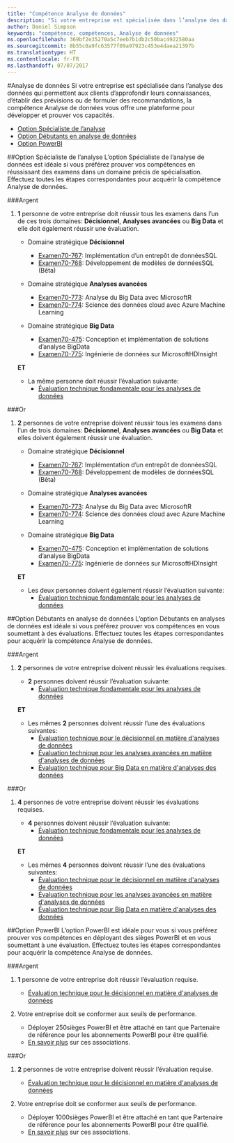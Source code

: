 ```yaml
---
title: "Compétence Analyse de données"
description: "Si votre entreprise est spécialisée dans l’analyse des données qui permettent aux clients d’approfondir leurs connaissances, d’établir des prévisions ou de formuler des recommandations, la compétence Analyse de données vous offre une plateforme pour développer et prouver vos capacités."
author: Daniel Simpson
keywords: "compétence, compétences, Analyse de données"
ms.openlocfilehash: 369bf2e35270a5c7eeb7b1db2c50bac4922580aa
ms.sourcegitcommit: 8b55c0a9fc63577f09a97923c453e4daea21397b
ms.translationtype: HT
ms.contentlocale: fr-FR
ms.lasthandoff: 07/07/2017
---
```

#<a name="data-analytics"></a>Analyse de données
Si votre entreprise est spécialisée dans l’analyse des données qui permettent aux clients d’approfondir leurs connaissances, d’établir des prévisions ou de formuler des recommandations, la compétence Analyse de données vous offre une plateforme pour développer et prouver vos capacités.

- [Option Spécialiste de l’analyse](#data-analytics-specialist-option)
- [Option Débutants en analyse de données](#data-analytics-beginners-option)
- [Option PowerBI](#power-bi-option)

##<a name="data-analytics-specialist-option"></a>Option Spécialiste de l’analyse
L’option Spécialiste de l’analyse de données est idéale si vous préférez prouver vos compétences en réussissant des examens dans un domaine précis de spécialisation. Effectuez toutes les étapes correspondantes pour acquérir la compétence Analyse de données.

###<a name="silver"></a>Argent
1. **1** personne de votre entreprise doit réussir tous les examens dans l’un de ces trois domaines: **Décisionnel**, **Analyses avancées** ou **Big Data** et elle doit également réussir une évaluation.

    - Domaine stratégique **Décisionnel**
        - [Examen70-767](https://www.microsoft.com/en-us/learning/exam-70-767.aspx): Implémentation d’un entrepôt de donnéesSQL 
        - [Examen70-768](https://www.microsoft.com/en-us/learning/exam-70-768.aspx): Développement de modèles de donnéesSQL (Bêta)

    - Domaine stratégique **Analyses avancées**
        - [Examen70-773](https://www.microsoft.com/en-us/learning/exam-70-773.aspx): Analyse du Big Data avec MicrosoftR
        - [Examen70-774](https://www.microsoft.com/en-us/learning/exam-70-774.aspx): Science des données cloud avec Azure Machine Learning

    - Domaine stratégique **Big Data**
        - [Examen70-475](https://www.microsoft.com/en-us/learning/exam-70-475.aspx): Conception et implémentation de solutions d’analyse BigData
        - [Examen70-775](https://www.microsoft.com/en-us/learning/exam-70-775.aspx): Ingénierie de données sur MicrosoftHDInsight

    **ET**

    - La même personne doit réussir l’évaluation suivante:
        - [Évaluation technique fondamentale pour les analyses de données](https://partneruniversity.microsoft.com/?whr=uri:MicrosoftAccount&courseId=14356&scoId=w5Ubm2ygB_4304778676)

###<a name="gold"></a>Or
1. **2** personnes de votre entreprise doivent réussir tous les examens dans l’un de trois domaines: **Décisionnel**, **Analyses avancées** ou **Big Data** et elles doivent également réussir une évaluation.

    - Domaine stratégique **Décisionnel**
        - [Examen70-767](https://www.microsoft.com/en-us/learning/exam-70-767.aspx): Implémentation d’un entrepôt de donnéesSQL 
        - [Examen70-768](https://www.microsoft.com/en-us/learning/exam-70-768.aspx): Développement de modèles de donnéesSQL (Bêta)

    - Domaine stratégique **Analyses avancées**
        - [Examen70-773](https://www.microsoft.com/en-us/learning/exam-70-773.aspx): Analyse du Big Data avec MicrosoftR
        - [Examen70-774](https://www.microsoft.com/en-us/learning/exam-70-774.aspx): Science des données cloud avec Azure Machine Learning

    - Domaine stratégique **Big Data**
        - [Examen70-475](https://www.microsoft.com/en-us/learning/exam-70-475.aspx): Conception et implémentation de solutions d’analyse BigData
        - [Examen70-775](https://www.microsoft.com/en-us/learning/exam-70-775.aspx): Ingénierie de données sur MicrosoftHDInsight

    **ET**

    - Les deux personnes doivent également réussir l’évaluation suivante: 
        - [Évaluation technique fondamentale pour les analyses de données](https://partneruniversity.microsoft.com/?whr=uri:MicrosoftAccount&courseId=14356&scoId=w5Ubm2ygB_4304778676)

##<a name="data-analytics-beginners-option"></a>Option Débutants en analyse de données
L’option Débutants en analyses de données est idéale si vous préférez prouver vos compétences en vous soumettant à des évaluations. Effectuez toutes les étapes correspondantes pour acquérir la compétence Analyse de données.

###<a name="silver"></a>Argent
1. **2** personnes de votre entreprise doivent réussir les évaluations requises.

    - **2** personnes doivent réussir l’évaluation suivante:
        - [Évaluation technique fondamentale pour les analyses de données](https://partneruniversity.microsoft.com/?whr=uri:MicrosoftAccount&courseId=14356&scoId=w5Ubm2ygB_4304778676)

    **ET**

    - Les mêmes **2** personnes doivent réussir l’une des évaluations suivantes:
        - [Évaluation technique pour le décisionnel en matière d'analyses de données](https://partneruniversity.microsoft.com/?whr=uri:MicrosoftAccount&courseId=14350&scoId=u5YzfgigB_1504778676)
        - [Évaluation technique pour les analyses avancées en matière d'analyses de données](https://partneruniversity.microsoft.com/?whr=uri:MicrosoftAccount&courseId=10275&scoId=bweuuySgB_3904778676)
        - [Évaluation technique pour Big Data en matière d'analyses des données](https://partneruniversity.microsoft.com/?whr=uri:MicrosoftAccount&courseId=14349&scoId=qb5OGFigB_6604778676)

###<a name="gold"></a>Or
1. **4** personnes de votre entreprise doivent réussir les évaluations requises.

    - **4** personnes doivent réussir l’évaluation suivante:
        - [Évaluation technique fondamentale pour les analyses de données ](https://partneruniversity.microsoft.com/?whr=uri:MicrosoftAccount&courseId=14356&scoId=w5Ubm2ygB_4304778676)

    **ET**

    - Les mêmes **4** personnes doivent réussir l’une des évaluations suivantes:
        - [Évaluation technique pour le décisionnel en matière d'analyses de données](https://partneruniversity.microsoft.com/?whr=uri:MicrosoftAccount&courseId=14350&scoId=u5YzfgigB_1504778676)
        - [Évaluation technique pour les analyses avancées en matière d'analyses de données](https://partneruniversity.microsoft.com/?whr=uri:MicrosoftAccount&courseId=10275&scoId=bweuuySgB_3904778676)
        - [Évaluation technique pour Big Data en matière d'analyses des données](https://partneruniversity.microsoft.com/?whr=uri:MicrosoftAccount&courseId=14349&scoId=qb5OGFigB_6604778676)

##<a name="power-bi-option"></a>Option PowerBI
L’option PowerBI est idéale pour vous si vous préférez prouver vos compétences en déployant des sièges PowerBI et en vous soumettant à une évaluation. Effectuez toutes les étapes correspondantes pour acquérir la compétence Analyse de données.

###<a name="silver"></a>Argent

1. **1** personne de votre entreprise doit réussir l’évaluation requise.

    - [Évaluation technique pour le décisionnel en matière d'analyses de données](https://partneruniversity.microsoft.com/?whr=uri:MicrosoftAccount&courseId=14350&scoId=u5YzfgigB_1504778676)
  
2. Votre entreprise doit se conformer aux seuils de performance.

    - Déployer 250sièges PowerBI et être attaché en tant que Partenaire de référence pour les abonnements PowerBI pour être qualifié.
    - [En savoir plus](https://partner.microsoft.com/en-us/membership/digital-partner-of-record) sur ces associations.

###<a name="gold"></a>Or
1. **2** personnes de votre entreprise doivent réussir l’évaluation requise.
    - [Évaluation technique pour le décisionnel en matière d'analyses de données](https://partneruniversity.microsoft.com/?whr=uri:MicrosoftAccount&courseId=14350&scoId=u5YzfgigB_1504778676)
  
2. Votre entreprise doit se conformer aux seuils de performance.
    - Déployer 1000sièges PowerBI et être attaché en tant que Partenaire de référence pour les abonnements PowerBI pour être qualifié.
    - [En savoir plus](https://partner.microsoft.com/en-us/membership/digital-partner-of-record) sur ces associations.

